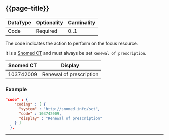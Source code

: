 ## {{page-title}}

<table data-responsive class="nhsd-!t-margin-bottom-6">
    <thead>
        <tr>
            <th data-no-sort>DataType</th>
            <th data-no-sort>Optionality</th>
            <th data-no-sort>Cardinality</th>
        </tr>
    </thead>
    <tbody>
      <tr>
        <td>Code</td>
        <td>Required</td>
        <td>0..1</td>
      </tr>
    </tbody>
</table>

The code indicates the action to perform on the focus resource. 

It is a [Snomed CT](http://snomed.info/sct) and must always be set `Renewal of prescription`.


<table data-responsive>
    <thead>
        <tr>
            <th>Snomed CT</th>
            <th>Display</th>
        </tr>
    </thead>
    <tbody>
      <tr>
        <td>103742009</td>
        <td>Renewal of prescription</td>
      </tr>
    </tbody>
</table>

### Example
```json
"code" : {
    "coding" : [ {
      "system" : "http://snomed.info/sct",
      "code" : 103742009,
      "display" : "Renewal of prescription"
    } ]
  },
```

---